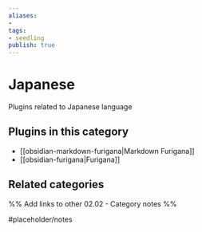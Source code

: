 ```yaml
---
aliases:
- 
tags: 
- seedling 
publish: true
---
```



# Japanese

Plugins related to Japanese language

## Plugins in this category

- [[obsidian-markdown-furigana|Markdown Furigana]]
- [[obsidian-furigana|Furigana]]

## Related categories

%% Add links to other 02.02 - Category notes %%

#placeholder/notes